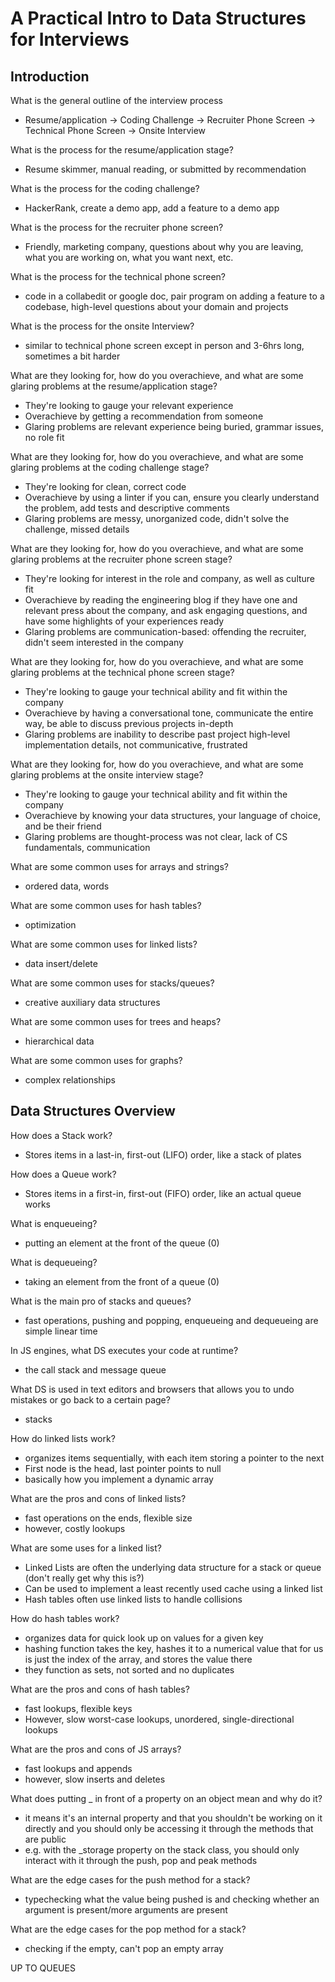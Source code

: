 # A Practical Intro to Data Structures for Interviews

## Introduction

What is the general outline of the interview process
- Resume/application -> Coding Challenge -> Recruiter Phone Screen -> Technical Phone Screen -> Onsite Interview

What is the process for the resume/application stage?
- Resume skimmer, manual reading, or submitted by recommendation

What is the process for the coding challenge?
- HackerRank, create a demo app, add a feature to a demo app

What is the process for the recruiter phone screen?
- Friendly, marketing company,  questions about why you are leaving,  what you are working on, what you want next, etc.

What is the process for the technical phone screen?
- code in a collabedit or google doc, pair program on adding a feature to a codebase, high-level questions about your domain and projects

What is the process for the onsite Interview?
- similar to technical phone screen except in person and 3-6hrs long, sometimes a bit harder

What are they looking for, how do you overachieve, and what are some glaring problems at the resume/application stage?
- They're looking to gauge your relevant experience
- Overachieve by getting a recommendation from someone
- Glaring problems are relevant experience being buried, grammar issues, no role fit

What are they looking for, how do you overachieve, and what are some glaring problems at the coding challenge stage?
- They're looking for clean, correct code
- Overachieve by using a linter if you can, ensure you clearly understand the problem, add tests and descriptive comments 
- Glaring problems are messy, unorganized code, didn't solve the challenge, missed details 

What are they looking for, how do you overachieve, and what are some glaring problems at the recruiter phone screen stage?
- They're looking for interest in the role and company, as well as culture fit
- Overachieve by reading the engineering blog if they have one and relevant press about the company, and ask engaging questions, and have some highlights of your experiences ready
- Glaring problems are communication-based: offending the recruiter, didn't seem interested in the company

What are they looking for, how do you overachieve, and what are some glaring problems at the technical phone screen stage?
- They're looking to gauge your technical ability and fit within the company
- Overachieve by having a conversational tone, communicate the entire way, be able to discuss previous projects in-depth
- Glaring problems are inability to describe past project high-level implementation details, not communicative, frustrated

What are they looking for, how do you overachieve, and what are some glaring problems at the onsite interview stage?
- They're looking to gauge your technical ability and fit within the company
- Overachieve by knowing your data structures, your language of choice, and be their friend
- Glaring problems are thought-process was not clear, lack of CS fundamentals, communication

What are some common uses for arrays and strings?
- ordered data, words

What are some common uses for hash tables?
- optimization

What are some common uses for linked lists?
- data insert/delete

What are some common uses for stacks/queues?
- creative auxiliary data structures

What are some common uses for trees and heaps?
- hierarchical data

What are some common uses for graphs?
- complex relationships

## Data Structures Overview

How does a Stack work?
- Stores items in a last-in, first-out (LIFO) order, like a stack of plates

How does a Queue work?
- Stores items in a first-in, first-out (FIFO) order, like an actual queue works

What is enqueueing?
- putting an element at the front of the queue (0)

What is dequeueing?
- taking an element from the front of a queue (0)

What is the main pro of stacks and queues?
- fast operations, pushing and popping, enqueueing and dequeueing are simple linear time

In JS engines, what DS executes your code at runtime?
- the call stack and message queue

What DS is used in text editors and browsers that allows you to undo mistakes or go back to a certain page?
- stacks

How do linked lists work?
- organizes items sequentially, with each item storing a pointer to the next
- First node is the head, last pointer points to null
- basically how you implement a dynamic array 

What are the pros and cons of linked lists?
- fast operations on the ends, flexible size
- however, costly lookups

What are some uses for a linked list?
- Linked Lists are often the underlying data structure for a stack or queue (don't really get why this is?)
- Can be used to implement a least recently used cache using a linked list
- Hash tables often use linked lists to handle collisions

How do hash tables work?
- organizes data for quick look up on values for a given key
- hashing function takes the key, hashes it to a numerical value that for us is just the index of the array, and stores the value there
- they function as sets, not sorted and no duplicates

What are the pros and cons of hash tables?
- fast lookups, flexible keys
- However, slow worst-case lookups, unordered, single-directional lookups

What are the pros and cons of JS arrays?
- fast lookups and appends
- however, slow inserts and deletes

What does putting _ in front of a property on an object mean and why do it?
- it means it's an internal property and that you shouldn't be working on it directly and you should only be accessing it through the methods that are public
- e.g. with the _storage property  on the stack class, you should only interact with it through the push, pop and peak methods 

What are the edge cases for the push method for a stack?
- typechecking what the value being pushed is and checking whether an argument is present/more arguments are present 

What are the edge cases for the pop method for a stack?
- checking if the empty, can't pop an empty array

UP TO QUEUES 